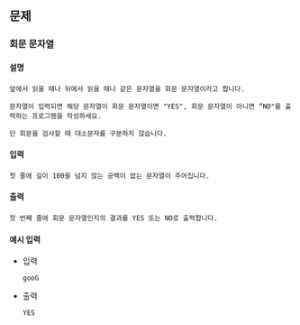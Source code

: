 ## 문제

###  회문 문자열

#### 설명
```
앞에서 읽을 때나 뒤에서 읽을 때나 같은 문자열을 회문 문자열이라고 합니다.

문자열이 입력되면 해당 문자열이 회문 문자열이면 "YES", 회문 문자열이 아니면 “NO"를 출력하는 프로그램을 작성하세요.

단 회문을 검사할 때 대소문자를 구분하지 않습니다.
```

#### 입력
```
첫 줄에 길이 100을 넘지 않는 공백이 없는 문자열이 주어집니다.
```

#### 출력
```
첫 번째 줄에 회문 문자열인지의 결과를 YES 또는 NO로 출력합니다.
```

#### 예시 입력
- 입력
    ```
    gooG
    ```
- 출력
    ```
  YES    
  ```
